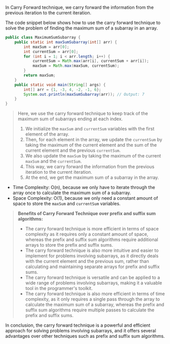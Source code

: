 In Carry Forward technique, we carry forward the information from the previous iteration to the current iteration.

The code snippet below shows how to use the carry forward technique to solve the problem of finding the maximum sum of a subarray in an array.

```Java
public class MaximumSumSubarray {
    public static int maxSumSubarray(int[] arr) {
        int maxSum = arr[0];
        int currentSum = arr[0];
        for (int i = 1; i < arr.length; i++) {
            currentSum = Math.max(arr[i], currentSum + arr[i]);
            maxSum = Math.max(maxSum, currentSum);
        }
        return maxSum;
    }
    public static void main(String[] args) {
        int[] arr = {1, -3, 4, -2, -1, 6};
        System.out.println(maxSumSubarray(arr)); // Output: 7
    }
}
```
>Here, we use the carry forward technique to keep track of the maximum sum of subarrays ending at each index.
>1. We initialize the `maxSum` and `currentSum` variables with the first element of the array.
>2. Then, for each element in the array, we update the `currentSum` by taking the maximum of the current element and the sum of the current element and the previous `currentSum`.
>3. We also update the `maxSum` by taking the maximum of the current `maxSum` and the `currentSum`. 
>4. This way, we carry forward the information from the previous iteration to the current iteration.
>5. At the end, we get the maximum sum of a subarray in the array.

- Time Complexity: O(n), because we only have to iterate through the array once to calculate the maximum sum of a subarray.
- Space Complexity: O(1), because we only need a constant amount of space to store the `maxSum` and `currentSum` variables.

>**Benefits of Carry Forward Technique over prefix and suffix sum algorithms:**
>- The carry forward technique is more efficient in terms of space complexity as it requires only a constant amount of space, whereas the prefix and suffix sum algorithms require additional arrays to store the prefix and suffix sums.
>- The carry forward technique is also more intuitive and easier to implement for problems involving subarrays, as it directly deals with the current element and the previous sum, rather than calculating and maintaining separate arrays for prefix and suffix sums.
>- The carry forward technique is versatile and can be applied to a wide range of problems involving subarrays, making it a valuable tool in the programmer's toolkit.
>- The carry forward technique is also more efficient in terms of time complexity, as it only requires a single pass through the array to calculate the maximum sum of a subarray, whereas the prefix and suffix sum algorithms require multiple passes to calculate the prefix and suffix sums.

In conclusion, the carry forward technique is a powerful and efficient approach for solving problems involving subarrays, and it offers several advantages over other techniques such as prefix and suffix sum algorithms.
```